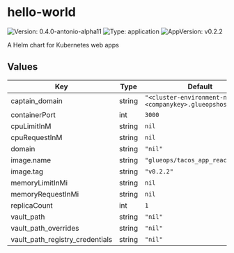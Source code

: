 # hello-world

![Version: 0.4.0-antonio-alpha11](https://img.shields.io/badge/Version-0.4.0--antonio--alpha11-informational?style=flat-square) ![Type: application](https://img.shields.io/badge/Type-application-informational?style=flat-square) ![AppVersion: v0.2.2](https://img.shields.io/badge/AppVersion-v0.2.2-informational?style=flat-square)

A Helm chart for Kubernetes web apps

## Values

| Key | Type | Default | Description |
|-----|------|---------|-------------|
| captain_domain | string | `"<cluster-environment-name>.<companykey>.glueopshosted.com"` |  |
| containerPort | int | `3000` |  |
| cpuLimitInM | string | `nil` |  |
| cpuRequestInM | string | `nil` |  |
| domain | string | `"nil"` |  |
| image.name | string | `"glueops/tacos_app_react_js"` |  |
| image.tag | string | `"v0.2.2"` |  |
| memoryLimitInMi | string | `nil` |  |
| memoryRequestInMi | string | `nil` |  |
| replicaCount | int | `1` |  |
| vault_path | string | `"nil"` |  |
| vault_path_overrides | string | `"nil"` |  |
| vault_path_registry_credentials | string | `"nil"` |  |
